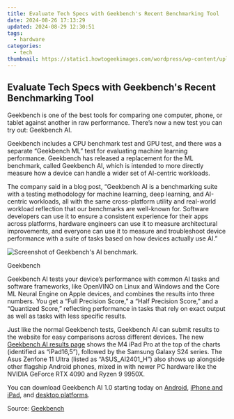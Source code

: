 ```yaml
---
title: Evaluate Tech Specs with Geekbench's Recent Benchmarking Tool
date: 2024-08-26 17:13:29
updated: 2024-08-29 12:30:51
tags:
  - hardware
categories:
  - tech
thumbnail: https://static1.howtogeekimages.com/wordpress/wp-content/uploads/2024/07/a-gpu-with-some-benchmarks-charts-around.jpg
---
```


## Evaluate Tech Specs with Geekbench's Recent Benchmarking Tool

Geekbench is one of the best tools for comparing one computer, phone, or tablet against another in raw performance. There’s now a new test you can try out: Geekbench AI.

 Geekbench includes a CPU benchmark test and GPU test, and there was a separate “Geekbench ML” test for evaluating machine learning performance. Geekbench has released a replacement for the ML benchmark, called Geekbench AI, which is intended to more directly measure how a device can handle a wider set of AI-centric workloads.

 The company said in a blog post, “Geekbench AI is a benchmarking suite with a testing methodology for machine learning, deep learning, and AI-centric workloads, all with the same cross-platform utility and real-world workload reflection that our benchmarks are well-known for. Software developers can use it to ensure a consistent experience for their apps across platforms, hardware engineers can use it to measure architectural improvements, and everyone can use it to measure and troubleshoot device performance with a suite of tasks based on how devices actually use AI.”

![Screenshot of Geekbench's AI benchmark.](https://static1.howtogeekimages.com/wordpress/wp-content/uploads/2024/08/banff-windows-screenshot.jpeg) 

Geekbench

 Geekbench AI tests your device’s performance with common AI tasks and software frameworks, like OpenVINO on Linux and Windows and the Core ML Neural Engine on Apple devices, and combines the results into three numbers. You get a “Full Precision Score,” a “Half Precision Score,” and a “Quantized Score,” reflecting performance in tasks that rely on exact output as well as tasks with less specific results.

 Just like the normal Geekbench tests, Geekbench AI can submit results to the website for easy comparisons across different devices. The new [Geekbench AI results page](https://browser.geekbench.com/ai/v1?dir=desc&sort=q%5Fscore) shows the M4 iPad Pro at the top of the charts (identified as “iPad16,5”), followed by the Samsung Galaxy S24 series. The Asus Zenfone 11 Ultra (listed as “ASUS\_AI2401\_H”) also shows up alongside other flagship Android phones, mixed in with newer PC hardware like the NVIDIA GeForce RTX 4090 and Ryzen 9 9950X.

 You can download Geekbench AI 1.0 starting today on [Android](https://www.anrdoezrs.net/links/3607085/type/dlg/sid/UUhtgUeUpU2004913/https://play.google.com/store/apps/details?id=com.primatelabs.banff), [iPhone and iPad](https://apps.apple.com/us/app/geekbench-ai/id1563487010), and [desktop platforms](https://www.geekbench.com/ai/download/).

 Source: [Geekbench](https://www.geekbench.com/blog/2024/08/geekbench-ai/)

<ins class="adsbygoogle"
     style="display:block"
     data-ad-format="autorelaxed"
     data-ad-client="ca-pub-7571918770474297"
     data-ad-slot="1223367746"></ins>



<ins class="adsbygoogle"
     style="display:block"
     data-ad-client="ca-pub-7571918770474297"
     data-ad-slot="8358498916"
     data-ad-format="auto"
     data-full-width-responsive="true"></ins>
